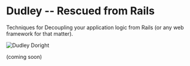 Dudley -- Rescued from Rails
============================

Techniques for Decoupling your application logic from Rails (or any
web framework for that matter).

![Dudley Doright](https://github.com/jimweirich/dudley/raw/master/doc/images/dudley.jpg)

(coming soon)
